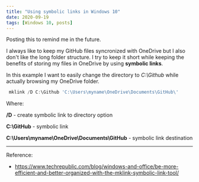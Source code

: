 ```yaml
---
title: "Using symbolic links in Windows 10"
date: 2020-09-19
tags: [Windows 10, posts]
---
```

Posting this to remind me in the future.

I always like to keep my GitHub files syncronized with OneDrive but I also don't like the long folder structure. I try to keep it short while keeping the benefits of storing my files in OneDrive by using **symbolic links**.

In this example I want to easily change the directory to *C:\Github* while actually browsing my OneDrive folder.

```powershell
 mklink /D C:\Github 'C:\Users\myname\OneDrive\Documents\GitHub\'
```

Where:

**/D** - create symbolic link to directory option

**C:\GitHub** - symbolic link

**C:\Users\myname\OneDrive\Documents\GitHub** - symbolic link destination

---
Reference:

- <https://www.techrepublic.com/blog/windows-and-office/be-more-efficient-and-better-organized-with-the-mklink-symbolic-link-tool/>